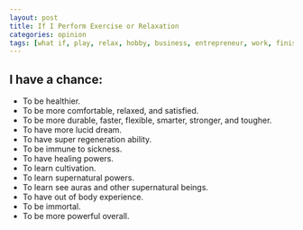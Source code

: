 ```yaml
---
layout: post
title: If I Perform Exercise or Relaxation
categories: opinion
tags: [what if, play, relax, hobby, business, entrepreneur, work, finish, opinion, exercise, health, power, supernatural]
---
```


## I have a chance:

*   To be healthier.
*   To be more comfortable, relaxed, and satisfied.
*   To be more durable, faster, flexible, smarter, stronger, and tougher.
*   To have more lucid dream.
*   To have super regeneration ability.
*   To be immune to sickness.
*   To have healing powers.
*   To learn cultivation.
*   To learn supernatural powers.
*   To learn see auras and other supernatural beings.
*   To have out of body experience.
*   To be immortal.
*   To be more powerful overall.